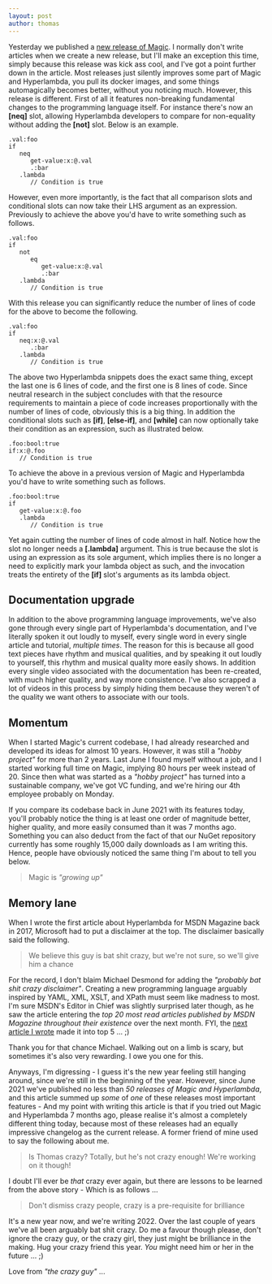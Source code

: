 ```yaml
---
layout: post
author: thomas
---
```


Yesterday we published a [new release of Magic](https://github.com/polterguy/magic/releases).
I normally don't write articles when we create a new release, but I'll make an exception 
this time, simply because this release was kick ass cool, and I've got a point further down
in the article. Most releases just silently improves some part of Magic and Hyperlambda,
you pull its docker images, and some things automagically becomes better, without you noticing
much. However, this release is different. First of all it features non-breaking fundamental
changes to the programming language itself. For instance there's now an **[neq]** slot,
allowing Hyperlambda developers to compare for non-equality without adding the **[not]** slot.
Below is an example.

```
.val:foo
if
   neq
      get-value:x:@.val
      .:bar
   .lambda
      // Condition is true
```

However, even more importantly, is the fact that all comparison slots and conditional slots
can now take their LHS argument as an expression. Previously to achieve the above you'd have
to write something such as follows.

```
.val:foo
if
   not
      eq
         get-value:x:@.val
         .:bar
   .lambda
      // Condition is true
```

With this release you can significantly reduce the number of lines of code for the above
to become the following.

```
.val:foo
if
   neq:x:@.val
      .:bar
   .lambda
      // Condition is true
```

The above two Hyperlambda snippets does the exact same thing, except the last one is 6
lines of code, and the first one is 8 lines of code. Since neutral research in the subject
concludes with that the resource requirements to maintain a piece of code increases proportionally
with the number of lines of code, obviously this is a big thing.
In addition the conditional slots such as **[if]**, **[else-if]**, and **[while]** can now
optionally take their condition as an expression, such as illustrated below.

```
.foo:bool:true
if:x:@.foo
   // Condition is true
```

To achieve the above in a previous version of Magic and Hyperlambda you'd have to write something
such as follows.

```
.foo:bool:true
if
   get-value:x:@.foo
   .lambda
      // Condition is true
```

Yet again cutting the number of lines of code almost in half. Notice how the slot
no longer needs a **[.lambda]** argument. This is true because the slot is using an
expression as its sole argument, which implies there is no longer a need to explicitly
mark your lambda object as such, and the invocation treats the entirety of the **[if]**
slot's arguments as its lambda object.

## Documentation upgrade

In addition to the above programming language improvements, we've also gone through
every single part of Hyperlambda's documentation, and I've literally spoken it out
loudly to myself, every single word in every single article and tutorial, _multiple times_.
The reason for this is because all good text pieces have rhythm and musical qualities, and by
speaking it out loudly to yourself, this rhythm and musical quality more easily shows.
In addition every single video associated with the documentation has been re-created,
with much higher quality, and way more consistence. I've also scrapped a lot of videos
in this process by simply hiding them because they weren't of the quality we want others
to associate with our tools.

## Momentum

When I started Magic's current codebase, I had already researched and developed its
ideas for almost 10 years. However, it was still a _"hobby project"_ for more than 2 years.
Last June I found myself without a job, and I started working full time on Magic,
implying 80 hours per week instead of 20. Since then what was started as a _"hobby project"_
has turned into a sustainable company, we've got VC funding, and we're hiring our 4th
employee probably on Monday.

If you compare its codebase back in June 2021 with its features today, you'll probably
notice the thing is at least one order of magnitude better, higher quality, and more easily 
consumed than it was 7 months ago. Something you can also deduct from the fact of that our
NuGet repository currently has some roughly 15,000 daily downloads as I am writing this.
Hence, people have obviously noticed the same thing I'm about to tell you below.

> Magic is _"growing up"_

## Memory lane

When I wrote the first article about Hyperlambda for MSDN Magazine back in 2017,
Microsoft had to put a disclaimer at the top. The disclaimer basically said the following.

> We believe this guy is bat shit crazy, but we're not sure, so we'll give him a chance

For the record, I don't blaim Michael Desmond for adding the _"probably bat shit crazy disclaimer"_.
Creating a new programming language arguably inspired by YAML, XML, XSLT, and XPath must seem like
madness to most. I'm sure MSDN's Editor in Chief was slightly surprised later though, as he saw the
article entering the _top 20 most read articles published by MSDN Magazine throughout their existence_ over
the next month. FYI, the [next article I wrote](https://docs.microsoft.com/en-us/archive/msdn-magazine/2017/june/csharp-make-csharp-more-dynamic-with-hyperlambda)
made it into top 5 ... ;)

Thank you for that chance Michael. Walking out on a limb is scary, but sometimes it's also
very rewarding. I owe you one for this.

Anyways, I'm digressing - I guess it's the new year feeling still hanging around, since
we're still in the beginning of the year. However, since June 2021 we've published no less
than _50 releases of Magic and Hyperlambda_, and this article summed up _some_ of _one_
of these releases most important features - And my point with writing this article is
that if you tried out Magic and Hyperlambda 7 months ago, please realise it's almost
a completely different thing today, because most of these releases had an equally
impressive changelog as the current release. A former friend of mine used to say the
following about me.

> Is Thomas crazy? Totally, but he's not crazy enough! We're working on it though!

I doubt I'll ever be _that_ crazy ever again, but there are lessons to be learned from
the above story - Which is as follows ...

> Don't dismiss crazy people, crazy is a pre-requisite for brilliance

It's a new year now, and we're writing 2022. Over the last couple of years we've all
been arguably bat shit crazy. Do me a favour though please, don't ignore the crazy guy, or
the crazy girl, they just might be brilliance in the making. Hug your crazy friend this year.
_You_ might need him or her in the future ... ;)

Love from _"the crazy guy"_ ...
